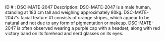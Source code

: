 ID # : DSC-MATE-2047
Description: DSC-MATE-2047 is a male human, standing at 183 cm tall and weighing approximately 80kg. DSC-MATE-2047's facial feature #1 consists of orange stripes, which appear to be natural and not due to any form of pigmentation or makeup. DSC-MATE-2047 is often observed wearing a purple cap with a headset, along with red victory band on its forehead and nerd glasses on its eyes.